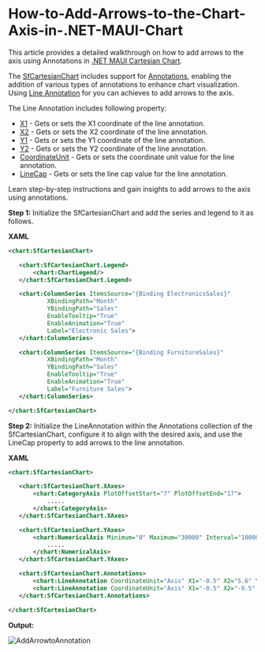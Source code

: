 # How-to-Add-Arrows-to-the-Chart-Axis-in-.NET-MAUI-Chart
This article provides a detailed walkthrough on how to add arrows to the axis using Annotations in [.NET MAUI Cartesian Chart](https://www.syncfusion.com/maui-controls/maui-cartesian-charts).

The [SfCartesianChart](https://help.syncfusion.com/cr/maui/Syncfusion.Maui.Charts.SfCartesianChart.html) includes support for [ Annotations](https://help.syncfusion.com/cr/maui/Syncfusion.Maui.Charts.SfCartesianChart.html#Syncfusion_Maui_Charts_SfCartesianChart_Annotations), enabling the addition of various types of annotations to enhance chart visualization. Using [Line Annotation](https://help.syncfusion.com/cr/maui/Syncfusion.Maui.Charts.LineAnnotation.html) for you can achieves to add arrows to the axis.

The Line Annotation includes following property:
* [X1](https://help.syncfusion.com/cr/maui/Syncfusion.Maui.Charts.ChartAnnotation.html#Syncfusion_Maui_Charts_ChartAnnotation_X1) - Gets or sets the X1 coordinate of the line annotation.
* [X2](https://help.syncfusion.com/cr/maui/Syncfusion.Maui.Charts.ShapeAnnotation.html#Syncfusion_Maui_Charts_ShapeAnnotation_X2) - Gets or sets the X2 coordinate of the line annotation.
* [Y1](https://help.syncfusion.com/cr/maui/Syncfusion.Maui.Charts.ChartAnnotation.html#Syncfusion_Maui_Charts_ChartAnnotation_Y1) - Gets or sets the Y1 coordinate of the line annotation.
* [Y2](https://help.syncfusion.com/cr/maui/Syncfusion.Maui.Charts.ShapeAnnotation.html#Syncfusion_Maui_Charts_ShapeAnnotation_Y2) - Gets or sets the Y2 coordinate of the line annotation.
* [CoordinateUnit](https://help.syncfusion.com/cr/maui/Syncfusion.Maui.Charts.ChartAnnotation.html#Syncfusion_Maui_Charts_ChartAnnotation_CoordinateUnit) - Gets or sets the coordinate unit value for the line annotation.
* [LineCap](https://help.syncfusion.com/cr/maui/Syncfusion.Maui.Charts.LineAnnotation.html#Syncfusion_Maui_Charts_LineAnnotation_LineCap) - Gets or sets the line cap value for the line annotation.

Learn step-by-step instructions and gain insights to add arrows to the axis using annotations.

**Step 1:** Initialize the SfCartesianChart and add the series and legend to it as follows.

**XAML** 
 ```xml
<chart:SfCartesianChart>

    <chart:SfCartesianChart.Legend>
        <chart:ChartLegend/>
    </chart:SfCartesianChart.Legend>

    <chart:ColumnSeries ItemsSource="{Binding ElectronicsSales}"
            XBindingPath="Month"
            YBindingPath="Sales"
            EnableTooltip="True"
            EnableAnimation="True"
            Label="Electronic Sales">
    </chart:ColumnSeries>

    <chart:ColumnSeries ItemsSource="{Binding FurnitureSales}"
            XBindingPath="Month"
            YBindingPath="Sales"
            EnableTooltip="True"
            EnableAnimation="True"
            Label="Furniture Sales">
    </chart:ColumnSeries>

</chart:SfCartesianChart> 
 ```
 
**Step 2:** Initialize the LineAnnotation within the Annotations collection of the SfCartesianChart, configure it to align with the desired axis, and use the LineCap property to add arrows to the line annotation.

**XAML** 

 
 ```xml
<chart:SfCartesianChart>

    <chart:SfCartesianChart.XAxes>
        <chart:CategoryAxis PlotOffsetStart="7" PlotOffsetEnd="17">
            .....
        </chart:CategoryAxis>
    </chart:SfCartesianChart.XAxes>

    <chart:SfCartesianChart.YAxes>
        <chart:NumericalAxis Minimum="0" Maximum="30000" Interval="10000" PlotOffsetEnd="10" PlotOffsetStart="7">
            .....
        </chart:NumericalAxis>
    </chart:SfCartesianChart.YAxes>

    <chart:SfCartesianChart.Annotations>
        <chart:LineAnnotation CoordinateUnit="Axis" X1="-0.5" X2="5.6" Y1="0" Y2="0" Stroke="Black" LineCap="Arrow" StrokeWidth="2"/>
        <chart:LineAnnotation CoordinateUnit="Axis" X1="-0.5" X2="-0.5" Y1="0" Y2="30000" Stroke="Black" LineCap="Arrow" StrokeWidth="2"/>
    </chart:SfCartesianChart.Annotations>

</chart:SfCartesianChart> 
 ```
 
**Output:**

![AddArrowtoAnnotation](https://github.com/user-attachments/assets/f04a677f-95fa-4cb4-89ed-a62760956175)

